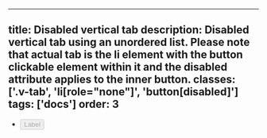<!--
 *              Copyright (c) 2025 Visa, Inc.
 *
 * Licensed under the Apache License, Version 2.0 (the "License");
 * you may not use this file except in compliance with the License.
 * You may obtain a copy of the License at
 *
 *         http://www.apache.org/licenses/LICENSE-2.0
 *
 * Unless required by applicable law or agreed to in writing, software
 * distributed under the License is distributed on an "AS IS" BASIS,
 * WITHOUT WARRANTIES OR CONDITIONS OF ANY KIND, either express or implied.
 * See the License for the specific language governing permissions and
 * limitations under the License.
 *
 -->
---
title: Disabled vertical tab 
description: Disabled vertical tab using an unordered list. Please note that actual tab is the li element with the button clickable element within it and the disabled attribute applies to the inner button. 
classes: ['.v-tab', 'li[role="none"]', 'button[disabled]']
tags: ['docs']
order: 3
---

<ul class="v-tabs v-tabs-vertical" role="tablist">
  <li class="v-tab" role="none">
    <button aria-selected="false" class="v-button v-button-tertiary" disabled="" role="tab">
      Label
    </button>
  </li>
</ul>
